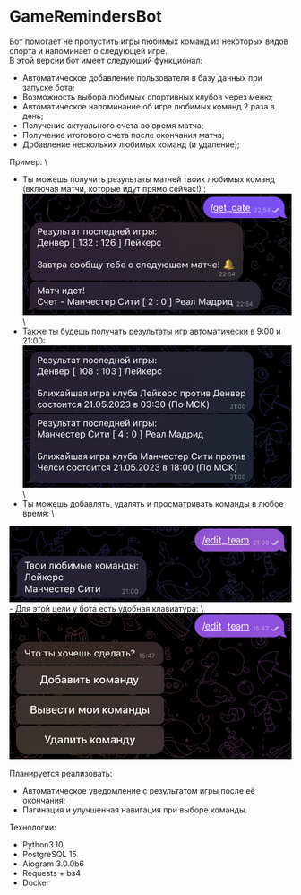 # GameRemindersBot

Бот помогает не пропустить игры любимых команд из некоторых видов спорта и напоминает о следующей игре. \
В этой версии бот имеет следующий функционал:
* Автоматическое добавление пользователя в базу данных при запуске бота;
* Возможность выбора любимых спортивных клубов через меню;
* Автоматическое напоминание об игре любимых команд 2 раза в день;
* Получение актуального счета во время матча;
* Получение итогового счета после окончания матча;
* Добавление нескольких любимых команд (и удаление);

Пример: \
- Ты можешь получить результаты матчей твоих любимых команд (включая матчи, которые идут прямо сейчас!) : \
<img src="/images/get_date_1.png" alt="example_bot" width="600"/> \
- Также ты будешь получать результаты игр автоматически в 9:00 и 21:00: \
<img src="/images/get_date_2.png" alt="example_bot2" width="600"/> \
- Ты можешь добавлять, удалять и просматривать команды в любое время: \
<img src="/images/edit_team.png" alt="example_bot3" width="600"/>
- Для этой цели у бота есть удобная клавиатура: \
<img src="/images/edit_team_1.png" alt="example_bot4" width="600"/>

Планируется реализовать:
* Автоматическое уведомление с результатом игры после её окончания;
* Пагинация и улучшенная навигация при выборе команды.

Технологии:
* Python3.10
* PostgreSQL 15
* Aiogram 3.0.0b6
* Requests + bs4
* Docker
